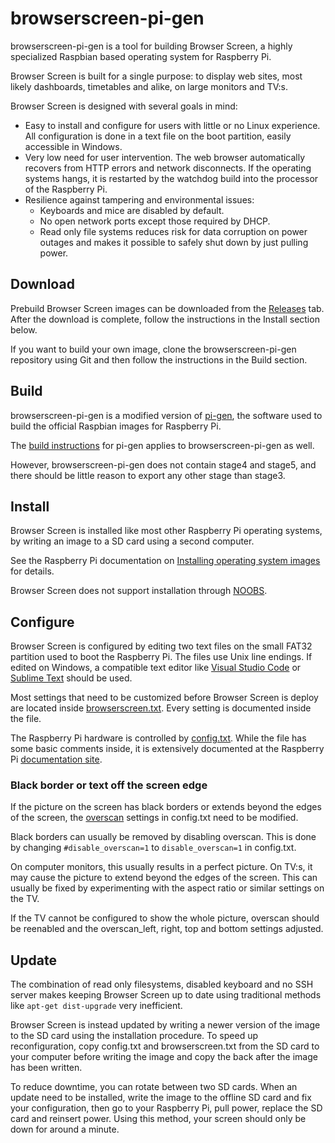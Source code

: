 # browserscreen-pi-gen
browserscreen-pi-gen is a tool for building Browser Screen, a highly specialized Raspbian based operating system for Raspberry Pi.

Browser Screen is built for a single purpose: to display web sites, most likely dashboards, timetables and alike, on large monitors and TV:s.

Browser Screen is designed with several goals in mind:

* Easy to install and configure for users with little or no Linux experience. All configuration is done in a text file on the boot partition, easily accessible in Windows.
* Very low need for user intervention. The web browser automatically recovers from HTTP errors and network disconnects. If the operating systems hangs, it is restarted by the watchdog build into the processor of the Raspberry Pi.
* Resilience against tampering and environmental issues:
  * Keyboards and mice are disabled by default.
  * No open network ports except those required by DHCP.
  * Read only file systems reduces risk for data corruption on power outages and makes it possible to safely shut down by just pulling power.

## Download
Prebuild Browser Screen images can be downloaded from the [Releases](https://github.com/vertecx/browserscreen-pi-gen/releases) tab. After the download is complete, follow the instructions in the Install section below.

If you want to build your own image, clone the browserscreen-pi-gen repository using Git and then follow the instructions in the Build section.

## Build
browserscreen-pi-gen is a modified version of [pi-gen](https://github.com/RPi-Distro/pi-gen), the software used to build the official Raspbian images for Raspberry Pi.

The [build instructions](https://github.com/RPi-Distro/pi-gen/blob/dev/README.md) for pi-gen applies to browserscreen-pi-gen as well.

However, browserscreen-pi-gen does not contain stage4 and stage5, and there should be little reason to export any other stage than stage3.

## Install
Browser Screen is installed like most other Raspberry Pi operating systems, by writing an image to a SD card using a second computer.

See the Raspberry Pi documentation on [Installing operating system images](https://www.raspberrypi.org/documentation/installation/installing-images/) for details.

Browser Screen does not support installation through [NOOBS](https://www.raspberrypi.org/documentation/installation/noobs.md).

## Configure
Browser Screen is configured by editing two text files on the small FAT32 partition used to boot the Raspberry Pi. The files use Unix line endings. If edited on Windows, a compatible text editor like [Visual Studio Code](https://code.visualstudio.com/) or [Sublime Text](http://www.sublimetext.com/) should be used.

Most settings that need to be customized before Browser Screen is deploy are located inside [browserscreen.txt](https://github.com/vertecx/browserscreen-pi-gen/blob/dev/stage3/02-browserscreen/files/browserscreen.txt). Every setting is documented inside the file.

The Raspberry Pi hardware is controlled by [config.txt](https://github.com/vertecx/browserscreen-pi-gen/blob/dev/stage1/00-boot-files/files/config.txt). While the file has some basic comments inside, it is extensively documented at the Raspberry Pi [documentation site](https://www.raspberrypi.org/documentation/configuration/config-txt/README.md).

### Black border or text off the screen edge
If the picture on the screen has black borders or extends beyond the edges of the screen, the [overscan](https://www.raspberrypi.org/documentation/configuration/raspi-config.md#overscan) settings in config.txt need to be modified.

Black borders can usually be removed by disabling overscan. This is done by changing `#disable_overscan=1` to `disable_overscan=1` in config.txt.

On computer monitors, this usually results in a perfect picture. On TV:s, it may cause the picture to extend beyond the edges of the screen. This can usually be fixed by experimenting with the aspect ratio or similar settings on the TV.

If the TV cannot be configured to show the whole picture, overscan should be reenabled and the overscan_left, right, top and bottom settings adjusted.

## Update
The combination of read only filesystems, disabled keyboard and no SSH server makes keeping Browser Screen up to date using traditional methods like `apt-get dist-upgrade` very inefficient.

Browser Screen is instead updated by writing a newer version of the image to the SD card using the installation procedure. To speed up reconfiguration, copy config.txt and browserscreen.txt from the SD card to your computer before writing the image and copy the back after the image has been written.

To reduce downtime, you can rotate between two SD cards. When an update need to be installed, write the image to the offline SD card and fix your configuration, then go to your Raspberry Pi, pull power, replace the SD card and reinsert power. Using this method, your screen should only be down for around a minute.
